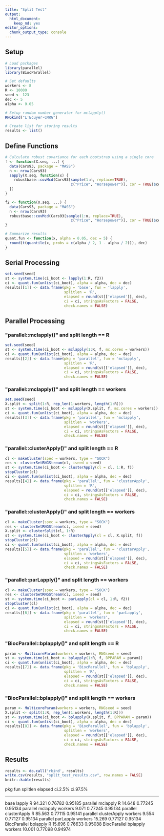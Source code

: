 ```yaml
---
title: "Split Test"
output: 
  html_document:
    keep_md: yes
editor_options: 
  chunk_output_type: console
---
```




## Setup


```r
# Load packages
library(parallel)
library(BiocParallel)

# Set defaults
workers <- 8
R <- 10000
seed <- 123
dec <- 5
alpha <- 0.05

# Setup random number generator for mclapply()
RNGkind("L'Ecuyer-CMRG")

# Create list for storing results
results <- list()
```

## Define Functions


```r
# Calculate robust covariance for each bootstrap using a single core
f <- function(X.seq, ...) {
  data(Cars93, package = "MASS")
  n <- nrow(Cars93)
  sapply(X.seq, function(x) {
    robustbase::covMcd(Cars93[sample(1:n, replace=TRUE),
                              c("Price", "Horsepower")], cor = TRUE)$cor[1,2]
  })
}

f2 <- function(X.seq, ...) {
  data(Cars93, package = "MASS")
  n <- nrow(Cars93)
  robustbase::covMcd(Cars93[sample(1:n, replace=TRUE),
                              c("Price", "Horsepower")], cor = TRUE)$cor[1,2]
}

# Summarize results
quant.fun <- function(x, alpha = 0.05, dec = 5) {
  round(t(quantile(x, probs = c(alpha / 2, 1 - alpha / 2))), dec)
}
```

## Serial Processing


```r
set.seed(seed)
st <- system.time(ci_boot <- lapply(1:R, f2))
ci <- quant.fun(unlist(ci_boot), alpha = alpha, dec = dec)
results[[1]] <- data.frame(pkg = 'base', fun = 'lapply', 
                           splitlen = 'R', 
                           elapsed = round(st[['elapsed']], dec),
                           ci = ci, stringsAsFactors = FALSE, 
                           check.names = FALSE)
```

## Parallel Processing

### "parallel::mclapply()" and split length == R


```r
set.seed(seed)
st <- system.time(ci_boot <- mclapply(1:R, f, mc.cores = workers))
ci <- quant.fun(unlist(ci_boot), alpha = alpha, dec = dec)
results[[2]] <- data.frame(pkg = 'parallel', fun = 'mclapply', 
                           splitlen = 'R', 
                           elapsed = round(st[['elapsed']], dec), 
                           ci = ci, stringsAsFactors = FALSE, 
                           check.names = FALSE)
```

### "parallel::mclapply()" and split length == workers


```r
set.seed(seed)
X.split <- split(1:R, rep_len(1:workers, length(1:R)))
st <- system.time(ci_boot <- mclapply(X.split, f, mc.cores = workers))
ci <- quant.fun(unlist(ci_boot), alpha = alpha, dec = dec)
results[[3]] <- data.frame(pkg = 'parallel', fun = 'mclapply', 
                           splitlen = 'workers', 
                           elapsed = round(st[['elapsed']], dec), 
                           ci = ci, stringsAsFactors = FALSE, 
                           check.names = FALSE)
```

### "parallel::clusterApply()" and split length == R


```r
cl <- makeCluster(spec = workers, type = "SOCK")
res <- clusterSetRNGStream(cl, iseed = seed)
st <- system.time(ci_boot <- clusterApply(cl = cl, 1:R, f))
stopCluster(cl)
ci <- quant.fun(unlist(ci_boot), alpha = alpha, dec = dec)
results[[4]] <- data.frame(pkg = 'parallel', fun = 'clusterApply', 
                           splitlen = 'R', 
                           elapsed = round(st[['elapsed']], dec), 
                           ci = ci, stringsAsFactors = FALSE, 
                           check.names = FALSE)
```

### "parallel::clusterApply()" and split length == workers


```r
cl <- makeCluster(spec = workers, type = "SOCK")
res <- clusterSetRNGStream(cl, iseed = seed)
X.split <- clusterSplit(cl, 1:R)
st <- system.time(ci_boot <- clusterApply(cl = cl, X.split, f))
stopCluster(cl)
ci <- quant.fun(unlist(ci_boot), alpha = alpha, dec = dec)
results[[5]] <- data.frame(pkg = 'parallel', fun = 'clusterApply', 
                           splitlen = 'workers', 
                           elapsed = round(st[['elapsed']], dec), 
                           ci = ci, stringsAsFactors = FALSE, 
                           check.names = FALSE)
```

### "parallel::parLapply()" and split length == workers


```r
cl <- makeCluster(spec = workers, type = "SOCK")
res <- clusterSetRNGStream(cl, iseed = seed)
st <- system.time(ci_boot <- parLapply(cl = cl, 1:R, f2))
stopCluster(cl)
ci <- quant.fun(unlist(ci_boot), alpha = alpha, dec = dec)
results[[6]] <- data.frame(pkg = 'parallel', fun = 'parLapply', 
                           splitlen = 'workers', 
                           elapsed = round(st[['elapsed']], dec), 
                           ci = ci, stringsAsFactors = FALSE, 
                           check.names = FALSE)
```

### "BiocParallel::bplapply()" and split length == R


```r
param <- MulticoreParam(workers = workers, RNGseed = seed)
st <- system.time(ci_boot <- bplapply(1:R, f, BPPARAM = param))
ci <- quant.fun(unlist(ci_boot), alpha = alpha, dec = dec)
results[[7]] <- data.frame(pkg = 'BiocParallel', fun = 'bplapply', 
                           splitlen = 'R', 
                           elapsed = round(st[['elapsed']], dec), 
                           ci = ci, stringsAsFactors = FALSE, 
                           check.names = FALSE)
```

### "BiocParallel::bplapply()" and split length == workers


```r
param <- MulticoreParam(workers = workers, RNGseed = seed)
X.split <- split(1:R, rep_len(1:workers, length(1:R)))
st <- system.time(ci_boot <- bplapply(X.split, f, BPPARAM = param))
ci <- quant.fun(unlist(ci_boot), alpha = alpha, dec = dec)
results[[8]] <- data.frame(pkg = 'BiocParallel', fun = 'bplapply', 
                           splitlen = 'workers', 
                           elapsed = round(st[['elapsed']], dec), 
                           ci = ci, stringsAsFactors = FALSE, 
                           check.names = FALSE)
```

## Results


```r
results <- do.call('rbind', results)
write.csv(results, "split_test_results.csv", row.names = FALSE)
knitr::kable(results)
```



pkg            fun            splitlen    elapsed   ci.2.5%   ci.97.5%
-------------  -------------  ---------  --------  --------  ---------
base           lapply         R            94.321   0.76782    0.95185
parallel       mclapply       R            14.648   0.77245    0.95134
parallel       mclapply       workers       9.071   0.77245    0.95134
parallel       clusterApply   R            85.563   0.77115    0.95141
parallel       clusterApply   workers       9.554   0.77127    0.95134
parallel       parLapply      workers      15.269   0.77127    0.95134
BiocParallel   bplapply       R            15.696   0.76633    0.95088
BiocParallel   bplapply       workers      10.001   0.77098    0.94974
